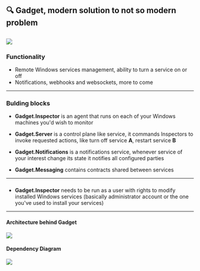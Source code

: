 ## 🔍 Gadget, modern solution to not so modern problem
![](https://i.imgur.com/Twn5yg8.png)
---
### Functionality
* Remote Windows services management, ability to turn a service on or off
* Notifications, webhooks and websockets, more to come
---
### Bulding blocks
- **Gadget.Inspector** is an agent that runs on each of your Windows machines you'd wish to monitor

- **Gadget.Server** is a control plane like service, it commands Inspectors to invoke requested actions, like turn off service **A**, restart service **B**

- **Gadget.Notifications** is a notifications service, whenever service of your interest change its state it notifies all configured parties

- **Gadget.Messaging** contains contracts shared between services 
---
### 
- **Gadget.Inspector** needs to be run as a user with rights to modify installed Windows services (basically administrator account or the one you've used to install your services)
---
#### Architecture behind Gadget
![](https://i.imgur.com/dEuEPRc.png)

#### Dependency Diagram
![](https://i.imgur.com/kTpGly9.png)
